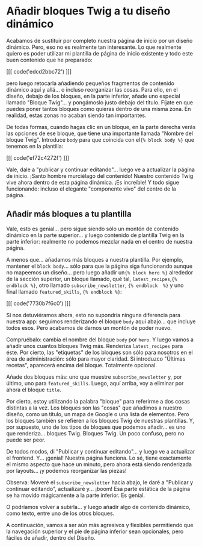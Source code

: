 # Añadir bloques Twig a tu diseño dinámico

Acabamos de sustituir por completo nuestra página de inicio por un diseño dinámico. Pero, eso no es realmente tan interesante. Lo que realmente quiero es poder utilizar mi plantilla de página de inicio existente y todo este buen contenido que he preparado:

[[[ code('edcd2bbc72') ]]]

pero luego retocarla añadiendo pequeños fragmentos de contenido dinámico aquí y allá... o incluso reorganizar las cosas. Para ello, en el diseño, debajo de los bloques, en la parte inferior, añade uno especial llamado "Bloque Twig"... y pongámoslo justo debajo del título. Fíjate en que puedes poner tantos bloques como quieras dentro de una misma zona. En realidad, estas zonas no acaban siendo tan importantes.

De todas formas, cuando hagas clic en un bloque, en la parte derecha verás las opciones de ese bloque, que tiene una importante llamada "Nombre del bloque Twig". Introduce `body` para que coincida con el`{% block body %}` que tenemos en la plantilla:

[[[ code('ef72c4272f') ]]]

Vale, dale a "publicar y continuar editando"... luego ve a actualizar la página de inicio. ¡Santo hombre murciélago del contenido! Nuestro contenido Twig vive ahora dentro de esta página dinámica. ¡Es increíble! Y todo sigue funcionando: incluso el elegante "componente vivo" del centro de la página.

## Añadir más bloques a tu plantilla

Vale, esto es genial... pero sigue siendo sólo un montón de contenido dinámico en la parte superior... y luego contenido de plantilla Twig en la parte inferior: realmente no podemos mezclar nada en el centro de nuestra página.

A menos que... añadamos más bloques a nuestra plantilla. Por ejemplo, mantener el `block body`... sólo para que la página siga funcionando aunque no mapeemos un diseño... pero luego añadir un`{% block hero %}` alrededor de la sección superior, un bloque llamado, qué tal, `latest_recipes`,`{% endblock %}`, otro llamado `subscribe_newsletter`, `{% endblock  %}` y uno final llamado `featured_skills`, `{% endblock %}`:

[[[ code('7730b7f6c0') ]]]

Si nos detuviéramos ahora, esto no supondría ninguna diferencia para nuestra app: seguimos renderizando el bloque `body` aquí abajo... que incluye todos esos. Pero acabamos de darnos un montón de poder nuevo.

Compruébalo: cambia el nombre del bloque `body` por `hero`. Y luego vamos a añadir unos cuantos bloques Twig más. Renderiza `latest_recipes` para éste. Por cierto, las "etiquetas" de los bloques son sólo para nosotros en el área de administración: sólo para mayor claridad. Si introduzco "Últimas recetas", aparecerá encima del bloque. Totalmente opcional.

Añade dos bloques más: uno que muestre `subscribe_newsletter` y, por último, uno para `featured_skills`. Luego, aquí arriba, voy a eliminar por ahora el bloque `title`.

Por cierto, estoy utilizando la palabra "bloque" para referirme a dos cosas distintas a la vez. Los bloques son las "cosas" que añadimos a nuestro diseño, como un título, un mapa de Google o una lista de elementos. Pero los bloques también se refieren a los bloques Twig de nuestras plantillas. Y, por supuesto, uno de los tipos de bloques que podemos añadir... es uno que renderiza... bloques Twig. Bloques Twig. Un poco confuso, pero no puede ser peor.

De todos modos, di "Publicar y continuar editando"... y luego ve a actualizar el frontend. Y... ¡genial! Nuestra página funciona. Lo sé, tiene exactamente el mismo aspecto que hace un minuto, pero ahora está siendo renderizada por layouts... ¡y podemos reorganizar las piezas!

Observa: Moveré el `subscribe_newsletter` hacia abajo, le daré a "Publicar y continuar editando", actualizaré y... ¡boom! Esa parte estática de la página se ha movido mágicamente a la parte inferior. Es genial.

O podríamos volver a subirla... y luego añadir algo de contenido dinámico, como texto, entre uno de los otros bloques.

A continuación, vamos a ser aún más agresivos y flexibles permitiendo que la navegación superior y el pie de página inferior sean opcionales, pero fáciles de añadir, dentro del Diseño.
